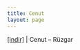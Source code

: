 ```yaml
---
title: Cenut
layout: page
---
```


<a href="https://cloud.mail.ru/public/e5743e01fdf1/Cenut%20-%20R%C3%BCzgar" target="_blank">[indir]</a>   |   Cenut &#8211; Rüzgar